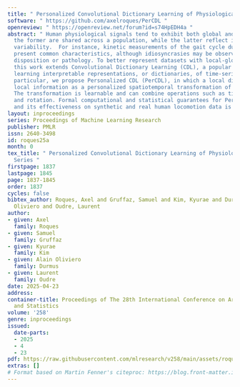 ```yaml
---
title: " Personalized Convolutional Dictionary Learning of Physiological Time Series "
software: " https://github.com/axelroques/PerCDL "
openreview: " https://openreview.net/forum?id=s74HpEDH4a "
abstract: " Human physiological signals tend to exhibit both global and local structures:
  the former are shared across a population, while the latter reflect inter-individual
  variability.  For instance, kinetic measurements of the gait cycle during locomotion
  present common characteristics, although idiosyncrasies may be observed due to biomechanical
  disposition or pathology. To better represent datasets with local-global structure,
  this work extends Convolutional Dictionary Learning (CDL), a popular method for
  learning interpretable representations, or dictionaries, of time-series data. In
  particular, we propose Personalized CDL (PerCDL), in which a local dictionary models
  local information as a personalized spatiotemporal transformation of a global dictionary.
  The transformation is learnable and can combine operations such as time-warping
  and rotation. Formal computational and statistical guarantees for PerCDL are provided
  and its effectiveness on synthetic and real human locomotion data is demonstrated. "
layout: inproceedings
series: Proceedings of Machine Learning Research
publisher: PMLR
issn: 2640-3498
id: roques25a
month: 0
tex_title: " Personalized Convolutional Dictionary Learning of Physiological Time
  Series "
firstpage: 1837
lastpage: 1845
page: 1837-1845
order: 1837
cycles: false
bibtex_author: Roques, Axel and Gruffaz, Samuel and Kim, Kyurae and Durmus, Alain
  Oliviero and Oudre, Laurent
author:
- given: Axel
  family: Roques
- given: Samuel
  family: Gruffaz
- given: Kyurae
  family: Kim
- given: Alain Oliviero
  family: Durmus
- given: Laurent
  family: Oudre
date: 2025-04-23
address:
container-title: Proceedings of The 28th International Conference on Artificial Intelligence
  and Statistics
volume: '258'
genre: inproceedings
issued:
  date-parts:
  - 2025
  - 4
  - 23
pdf: https://raw.githubusercontent.com/mlresearch/v258/main/assets/roques25a/roques25a.pdf
extras: []
# Format based on Martin Fenner's citeproc: https://blog.front-matter.io/posts/citeproc-yaml-for-bibliographies/
---
```

